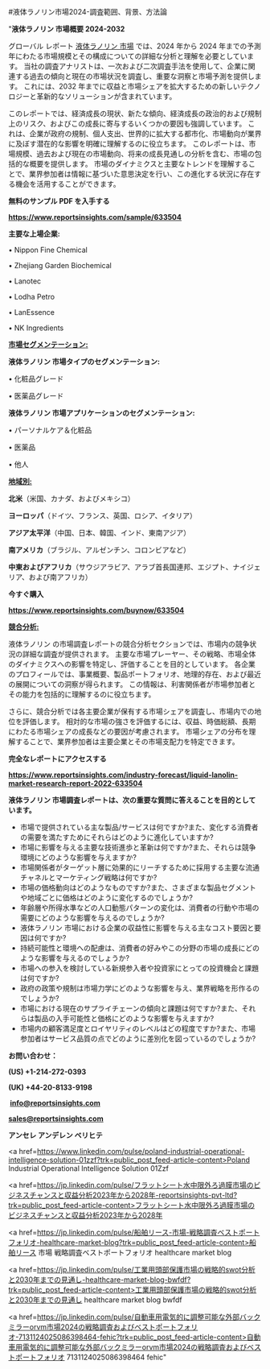 #液体ラノリン市場2024-調査範囲、背景、方法論

"<strong>液体ラノリン 市場概要 2024-2032</strong>

グローバル レポート <a href=https://www.reportsinsights.com/sample/633504>液体ラノリン 市場</a> では、2024 年から 2024 年までの予測年にわたる市場規模とその構成についての詳細な分析と理解を必要としています。 当社の調査アナリストは、一次および二次調査手法を使用して、企業に関連する過去の傾向と現在の市場状況を調査し、重要な洞察と市場予測を提供します。 これには、2032 年までに収益と市場シェアを拡大​​するための新しいテクノロジーと革新的なソリューションが含まれています。

このレポートでは、経済成長の現状、新たな傾向、経済成長の政治的および規制上のリスク、およびこの成長に寄与するいくつかの要因も強調しています。 これは、企業が政府の規制、個人支出、世界的に拡大する都市化、市場動向が業界に及ぼす潜在的な影響を明確に理解するのに役立ちます。 このレポートは、市場規模、過去および現在の市場動向、将来の成長見通しの分析を含む、市場の包括的な概要を提供します。 市場のダイナミクスと主要なトレンドを理解することで、業界参加者は情報に基づいた意思決定を行い、この進化する状況に存在する機会を活用することができます。

<strong><b>無料のサンプル PDF を入手する</b></strong>

<a href=https://www.reportsinsights.com/sample/633504><strong><u>https://www.reportsinsights.com/sample/633504</u></strong></a>

<strong>主要な上場企業:</strong>

• Nippon Fine Chemical

• Zhejiang Garden Biochemical

• Lanotec

• Lodha Petro

• LanEssence

• NK Ingredients

<strong><u>市場セグメンテーション</u></strong><strong><u>:</u></strong>

<strong>液体ラノリン 市場タイプのセグメンテーション:</strong>

• 化粧品グレード

• 医薬品グレード

<strong>液体ラノリン 市場アプリケーションのセグメンテーション:</strong>

• パーソナルケア＆化粧品

• 医薬品

• 他人

<strong><u>地域別</u></strong><strong><u>:</u></strong>

<strong>北米</strong>（米国、カナダ、およびメキシコ）

<strong>ヨーロッパ</strong>（ドイツ、フランス、英国、ロシア、イタリア）

<strong>アジア太平洋</strong>（中国、日本、韓国、インド、東南アジア）

<strong>南アメリカ</strong>（ブラジル、アルゼンチン、コロンビアなど）

<strong>中東およびアフリカ</strong>（サウジアラビア、アラブ首長国連邦、エジプト、ナイジェリア、および南アフリカ）

<strong>今すぐ購入</strong>

<a href=https://www.reportsinsights.com/buynow/633504><strong><u>https://www.reportsinsights.com/buynow/633504</u></strong></a>

<strong><u>競合分析:</u></strong>

液体ラノリン の市場調査レポートの競合分析セクションでは、市場内の競争状況の詳細な調査が提供されます。 主要な市場プレーヤー、その戦略、市場全体のダイナミクスへの影響を特定し、評価することを目的としています。 各企業のプロフィールでは、事業概要、製品ポートフォリオ、地理的存在、および最近の展開についての洞察が得られます。 この情報は、利害関係者が市場参加者とその能力を包括的に理解するのに役立ちます。

さらに、競合分析では各主要企業が保有する市場シェアを調査し、市場内での地位を評価します。 相対的な市場の強さを評価するには、収益、時価総額、長期にわたる市場シェアの成長などの要因が考慮されます。 市場シェアの分布を理解することで、業界参加者は主要企業とその市場支配力を特定できます。

<strong>完全なレポートにアクセスする</strong>

<a href=https://www.reportsinsights.com/industry-forecast/liquid-lanolin-market-research-report-2022-633504><strong><u><b>https://www.reportsinsights.com/industry-forecast/liquid-lanolin-market-research-report-2022-633504</b></u></strong></a>

<strong><b>液体ラノリン 市場調査レポートは、次の重要な質問に答えることを目的としています。</b></strong>
<ul>
  <li>市場で提供されている主な製品/サービスは何ですか?また、変化する消費者の需要を満たすためにそれらはどのように進化していますか?</li>
  <li>市場に影響を与える主要な技術進歩と革新は何ですか?また、それらは競争環境にどのような影響を与えますか?</li>
  <li>市場関係者がターゲット層に効果的にリーチするために採用する主要な流通チャネルとマーケティング戦略は何ですか?</li>
  <li>市場の価格動向はどのようなものですか?また、さまざまな製品セグメントや地域ごとに価格はどのように変化するのでしょうか?</li>
  <li>年齢層や所得水準などの人口動態パターンの変化は、消費者の行動や市場の需要にどのような影響を与えるのでしょうか?</li>
  <li>液体ラノリン 市場における企業の収益性に影響を与える主なコスト要因と要因は何ですか?</li>
  <li>持続可能性と環境への配慮は、消費者の好みやこの分野の市場の成長にどのような影響を与えるのでしょうか?</li>
  <li>市場への参入を検討している新規参入者や投資家にとっての投資機会と課題は何ですか?</li>
  <li>政府の政策や規制は市場力学にどのような影響を与え、業界戦略を形作るのでしょうか?</li>
  <li>市場における現在のサプライチェーンの傾向と課題は何ですか?また、それらは製品の入手可能性と価格にどのような影響を与えますか?</li>
  <li>市場内の顧客満足度とロイヤリティのレベルはどの程度ですか?また、市場参加者はサービス品質の点でどのように差別化を図っているのでしょうか?</li>
</ul>
<strong>お問い合わせ：</strong>

<strong>(US) +1-214-272-0393</strong>

<strong>(UK) +44-20-8133-9198</strong>

<strong> </strong><a href=info@reportsinsights.com><strong><u>info@reportsinsights.com</u></strong></a>

<a href=sales@reportsinsights.com><strong><u>sales@reportsinsights.com</u></strong></a>

<strong>アンセレ アンデレン ベリヒテ</strong>

<a href=https://www.linkedin.com/pulse/poland-industrial-operational-intelligence-solution-01zzf?trk=public_post_feed-article-content>Poland Industrial Operational Intelligence Solution 01Zzf</a>

<a href=https://jp.linkedin.com/pulse/フラットシート水中限外ろ過膜市場のビジネスチャンスと収益分析2023年から2028年-reportsinsights-pvt-ltd?trk=public_post_feed-article-content>フラットシート水中限外ろ過膜市場のビジネスチャンスと収益分析2023年から2028年</a>

<a href=https://jp.linkedin.com/pulse/船舶リース-市場-戦略調査ベストポートフォリオ-healthcare-market-blog?trk=public_post_feed-article-content>船舶リース 市場 戦略調査ベストポートフォリオ healthcare market blog</a>

<a href=https://jp.linkedin.com/pulse/工業用頭部保護市場の戦略的swot分析と2030年までの見通し-healthcare-market-blog-bwfdf?trk=public_post_feed-article-content>工業用頭部保護市場の戦略的swot分析と2030年までの見通し healthcare market blog bwfdf</a>

<a href=https://jp.linkedin.com/pulse/自動車用電気的に調整可能な外部バックミラーorvm市場2024の戦略調査およびベストポートフォリオ-7131124025086398464-fehic?trk=public_post_feed-article-content>自動車用電気的に調整可能な外部バックミラーorvm市場2024の戦略調査およびベストポートフォリオ 7131124025086398464 fehic</a>"
